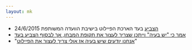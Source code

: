 ```yaml
---
layout: mk
---
```

* <i class="fa fa-bank"></i> [הצביע](https://no2bio.org/drop-the-pilot/#httpsarchiveisduysvselection-31990-321138) בעד הארכת הפיילוט בישיבת הוועדה המשותפת 24/6/2015
* <i class="fa fa-newspaper-o"></i> [אמר כי "יש בעיה" וייתכן שצריך לעצור את תקופת המבחן, אך לבסוף הצביע בעד](https://archive.is/duySV#selection-3455.330-3455.427)
* <i class="fa fa-newspaper-o"></i> "[אנחנו יודעים שיש בעיה אז אולי צריך לעצור את הפיילוט](https://archive.is/mQKv4#selection-2407.28-2407.79)"


